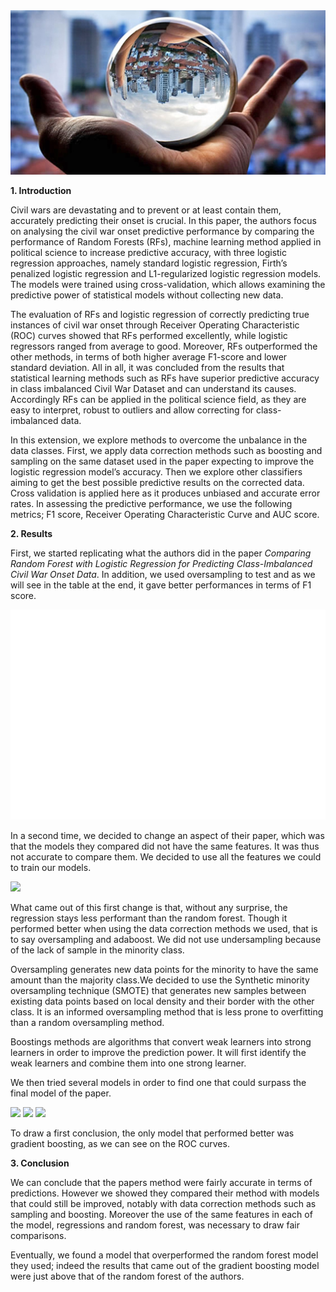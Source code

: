 <img src="img.jpeg">

**1. Introduction**

Civil wars are devastating and to prevent or at least contain them, accurately predicting their onset is crucial. In this paper, the authors focus on analysing the civil war onset predictive performance by comparing the performance of Random Forests (RFs), machine learning method applied in political science to increase predictive accuracy, with three logistic regression approaches, namely standard logistic regression, Firth’s penalized logistic regression and L1-regularized logistic regression models. The models were trained using cross-validation, which allows examining the predictive power of statistical models without collecting new data.

The evaluation of RFs and logistic regression of correctly predicting true instances of civil war onset through Receiver Operating Characteristic (ROC) curves showed that RFs performed excellently, while logistic regressors ranged from average to good. Moreover, RFs outperformed the other methods, in terms of both higher average F1-score and lower standard deviation. All in all, it was concluded from the results that statistical learning methods such as RFs have superior predictive accuracy in class imbalanced Civil War Dataset and can understand its causes. Accordingly RFs can be applied in the political science field, as they are easy to interpret, robust to outliers and allow correcting for class-imbalanced data.

In this extension, we explore methods to overcome the unbalance in the data classes. First, we apply data correction methods such as boosting and sampling on the same dataset used in the paper expecting to improve the logistic regression model’s accuracy. Then we explore other classifiers aiming to get the best possible predictive results on the corrected data. Cross validation is applied here as it produces unbiased and accurate error rates. In assessing the predictive performance, we use the following metrics; F1 score, Receiver Operating Characteristic Curve and AUC score.

**2. Results**

First, we started replicating what the authors did in the paper *Comparing Random Forest with Logistic Regression for
Predicting Class-Imbalanced Civil War Onset Data*. In addition, we used oversampling to test and as we will see in the table at the end, it gave better performances in terms of F1 score.

<img src="images/final/LR_replication.png">

In a second time, we decided to change an aspect of their paper, which was that the models they compared did not have the same features. It was thus not accurate to compare them. We decided to use all the features we could to train our models.

<img src="images/final/LR_RF_separate_figures_replication_all_features.png">

What came out of this first change is that, without any surprise, the regression stays less performant than the random forest. Though it performed better when using the data correction methods we used, that is to say oversampling and adaboost. We did not use undersampling because of the lack of sample in the minority class.

Oversampling generates new data points for the minority to have the same amount than the majority class.We decided to use the Synthetic minority oversampling technique (SMOTE) that generates new samples between existing data points based on local density and their border with the other class. It is an informed oversampling method that is less prone to overfitting than a random oversampling method.

Boostings methods are algorithms that convert weak learners into strong learners in order to improve the prediction power. It will first identify the weak learners and combine them into one strong learner. 

We then tried several models in order to find one that could surpass the final model of the paper.

<img src="images/final/KNN.png">

<img src="images/final/linear_SVM.png">

<img src="images/final/gradient_boost_all_features.png">

To draw a first conclusion, the only model that performed better was gradient boosting, as we can see on the ROC curves.


**3. Conclusion**
  
We can conclude that the papers method were fairly accurate in terms of predictions. However we showed they compared their method with models that could still be improved, notably with data correction methods such as sampling and boosting. 
Moreover the use of the same features in each of the model, regressions and random forest, was necessary to draw fair comparisons.

Eventually, we found a model that overperformed the random forest model they used; indeed the results that came out of the gradient boosting model were just above that of the random forest of the authors. 
